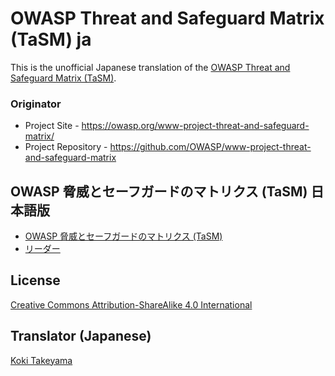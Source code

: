 # OWASP Threat and Safeguard Matrix (TaSM) ja

This is the unofficial Japanese translation of the [OWASP Threat and Safeguard Matrix (TaSM)](https://owasp.org/www-project-threat-and-safeguard-matrix/).

### Originator

- Project Site - <https://owasp.org/www-project-threat-and-safeguard-matrix/>
- Project Repository - <https://github.com/OWASP/www-project-threat-and-safeguard-matrix>

## OWASP 脅威とセーフガードのマトリクス (TaSM) 日本語版

* [OWASP 脅威とセーフガードのマトリクス (TaSM) ](Document/index.md)
* [リーダー](Document/leaders.md)

## License

[Creative Commons Attribution-ShareAlike 4.0 International](http://creativecommons.org/licenses/by-sa/4.0/)

## Translator (Japanese)

[Koki Takeyama](https://github.com/coky-t)
